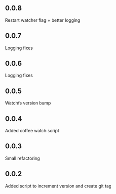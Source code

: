 0.0.8
-----
Restart watcher flag + better logging

0.0.7
-----
Logging fixes

0.0.6
-----
Logging fixes

0.0.5
-----
Watchfs version bump

0.0.4
-----
Added coffee watch script

0.0.3
-----
Small refactoring

0.0.2
-----
Added script to increment version and create git tag

